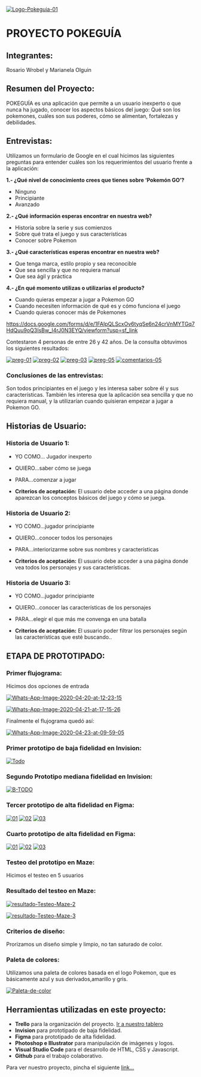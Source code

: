 
<a href="https://ibb.co/q7ycbpD"><img src="https://i.ibb.co/NtVJwKF/Logo-Pokeguia-01.png" alt="Logo-Pokeguia-01" border="0"></a>
# PROYECTO POKEGUÍA

## Integrantes:
Rosario Wrobel y Marianela Olguin

## Resumen del Proyecto:
POKEGUÍA es una aplicación que permite a un usuario inexperto  o que nunca ha jugado, conocer los aspectos básicos del juego: Qué son los pokemones, cuáles son sus poderes, cómo se alimentan, fortalezas y debilidades.

## Entrevistas:
Utilizamos un formulario de Google en el cual hicimos las siguientes preguntas para entender cuáles son los requerimientos del usuario frente a la aplicación:

**1.- ¿Qué nivel de conocimiento crees que  tienes sobre ‘Pokemón GO’?**

- Ninguno
- Principiante
- Avanzado

**2.- ¿Qué información esperas encontrar en nuestra web?**
- Historia sobre la serie y sus comienzos
- Sobre qué trata el juego y sus características
- Conocer sobre Pokemon

**3.- ¿Qué características esperas encontrar en nuestra web?**
- Que tenga marca, estilo propio y sea reconocible
- Que sea sencilla y que no requiera manual
- Que sea ágil y práctica

**4.- ¿En qué momento utilizas o utilizarías el producto?**
- Cuando quieras empezar a jugar a Pokemon GO
- Cuando necesiten información de qué es y cómo funciona el juego
- Cuando quieras conocer más de Pokemones

https://docs.google.com/forms/d/e/1FAIpQLScxOv6tyqSe6n24crVnMYTGq7HdQuu9oQ3IsBw_I4rJ0N3EYQ/viewform?usp=sf_link

Contestaron 4 personas de entre 26 y 42 años.
De la consulta obtuvimos los siguientes resultados:

<a href="https://imgbb.com/"><img src="https://i.ibb.co/1swpG2P/preg-01.jpg" alt="preg-01" border="0"></a>
<a href="https://ibb.co/4MRQx6Z"><img src="https://i.ibb.co/y5F3Jwn/preg-02.jpg" alt="preg-02" border="0"></a>
<a href="https://ibb.co/hL8Xv7J"><img src="https://i.ibb.co/7jygFYd/preg-03.jpg" alt="preg-03" border="0"></a>
<a href="https://ibb.co/LY9d5JZ"><img src="https://i.ibb.co/mbh58Xc/preg-05.jpg" alt="preg-05" border="0"></a>
<a href="https://imgbb.com/"><img src="https://i.ibb.co/wWbxTPb/comentarios-05.jpg" alt="comentarios-05" border="0"></a>

### Conclusiones de las entrevistas:
Son todos principiantes en el juego y les interesa saber sobre él y sus características. También les interesa que la aplicación sea sencilla y que no requiera manual, y la utilizarían cuando quisieran empezar a jugar a Pokemon GO.

## Historias de Usuario:

### Historia de Usuario 1: 
- YO COMO... Jugador inexperto
- QUIERO...saber cómo se juega
- PARA...comenzar a jugar

- **Criterios de aceptación:** El usuario debe acceder a una página donde aparezcan los conceptos básicos del juego y cómo se juega.


### Historia de Usuario 2:
- YO COMO...jugador principiante
- QUIERO...conocer todos los personajes
- PARA...interiorizarme sobre sus nombres y características

- **Criterios de aceptación:** El usuario debe acceder a una página donde vea todos los personajes y sus características.


### Historia de Usuario 3:
- YO COMO...jugador principiante
- QUIERO...conocer las características de los personajes
- PARA...elegir el que más me convenga en una batalla

- **Criterios de aceptación:** El usuario poder filtrar los personajes según las características que esté buscando..

## ETAPA DE PROTOTIPADO:

### Primer flujograma:
Hicimos dos opciones de entrada

<a href="https://ibb.co/gTj0nyt"><img src="https://i.ibb.co/swmTBjs/Whats-App-Image-2020-04-20-at-12-23-15.jpg" alt="Whats-App-Image-2020-04-20-at-12-23-15" border="0"></a>

<a href="https://ibb.co/gJHS8Cy"><img src="https://i.ibb.co/9Wzb0jn/Whats-App-Image-2020-04-21-at-17-15-26.jpg" alt="Whats-App-Image-2020-04-21-at-17-15-26" border="0"></a>

Finalmente el flujograma quedó así:

<a href="https://ibb.co/2nnYXNg"><img src="https://i.ibb.co/TvvqzLm/Whats-App-Image-2020-04-23-at-09-59-05.jpg" alt="Whats-App-Image-2020-04-23-at-09-59-05" border="0"></a>

### Primer prototipo de baja fidelidad en Invision:

<a href="https://ibb.co/1mHCv6z"><img src="https://i.ibb.co/0GP0Dts/Todo.jpg" alt="Todo" border="0"></a>


### Segundo Prototipo mediana fidelidad en Invision:

<a href="https://ibb.co/QQh3TYK"><img src="https://i.ibb.co/YQJF1fL/B-TODO.jpg" alt="B-TODO" border="0"></a>


### Tercer prototipo de alta fidelidad en Figma:

<a href="https://ibb.co/SPcQcc0"><img src="https://i.ibb.co/s2C5CCQ/01.jpg" alt="01" border="0"></a>
<a href="https://ibb.co/2kG12b1"><img src="https://i.ibb.co/bKcMhfM/02.jpg" alt="02" border="0"></a>
<a href="https://ibb.co/8YrLLpG"><img src="https://i.ibb.co/phfBB8N/03.jpg" alt="03" border="0"></a>

### Cuarto prototipo de alta fidelidad en Figma:

<a href="https://ibb.co/6HX19yv"><img src="https://i.ibb.co/8rYdvmz/01.jpg" alt="01" border="0"></a>
<a href="https://ibb.co/xg3mX7W"><img src="https://i.ibb.co/n1R36L9/02.jpg" alt="02" border="0"></a>
<a href="https://ibb.co/P5XNkFz"><img src="https://i.ibb.co/SKYPS57/03.jpg" alt="03" border="0"></a>

### Testeo del prototipo en Maze:
Hicimos el testeo en 5 usuarios

### Resultado del testeo en Maze:

<a href="https://ibb.co/0rF4bqJ"><img src="https://i.ibb.co/M7Gw0nN/resultado-Testeo-Maze-2.jpg" alt="resultado-Testeo-Maze-2" border="0"></a>

<a href="https://ibb.co/89w40qc"><img src="https://i.ibb.co/TtGqk6L/resultado-Testeo-Maze-3.jpg" alt="resultado-Testeo-Maze-3" border="0"></a>


### Criterios de diseño:
Prorizamos un diseño simple y limpio, no tan saturado de color.


### Paleta de colores:
Utilizamos una paleta de colores basada en el logo Pokemon, que es básicamente azul y sus derivados,amarillo y gris.

<a href="https://ibb.co/b5kB2sR"><img src="https://i.ibb.co/7tqWRnN/Paleta-de-color.jpg" alt="Paleta-de-color" border="0"></a>


## Herramientas utilizadas en este proyecto:           

- **Trello** para la organización del proyecto. [Ir a nuestro tablero](https://trello.com/invite/b/EnEEXWGr/be5f00c5e53936eab55b6a5a562a41e6/proyecto-2-data-lovers-pokegu%C3%ADa)
- **Invision** para prototipado de baja fidelidad.
- **Figma** para prototipado de alta fidelidad.
- **Photoshop e Illustrator** para manipulación de imágenes y logos.
- **Visual Studio Code** para el desarrollo de HTML, CSS y Javascript.
- **Github** para el trabajo colaborativo. 

Para ver nuestro proyecto, pincha el siguiente [link...](https://rosariowrobel.github.io/SCL013-data-lovers/src/index.html)
